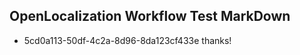 ## OpenLocalization Workflow Test MarkDown
* 5cd0a113-50df-4c2a-8d96-8da123cf433e thanks!

<!--HONumber=12月16_HO3-->


